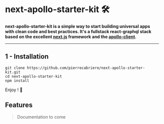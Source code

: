 # next-apollo-starter-kit 🛠

**next-apollo-starter-kit is a simple way to start building universal apps with clean code and best practices. It's a fullstack react-graphql stack based on the excellent [next.js](https://github.com/zeit/next.js) framework and the [apollo-client](https://github.com/apollographql/apollo-client).**

---

## 1 - Installation
```
git clone https://github.com/pierrecabriere/next-apollo-starter-kit.git
cd next-apollo-starter-kit
npm install
```
Enjoy ! 🎉

## Features

> Documentation to come